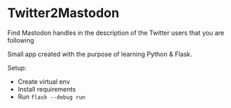 # Twitter2Mastodon

Find Mastodon handles in the description of the Twitter users that you are following

Small app created with the purpose of learning Python & Flask.

Setup:
* Create virtual env
* Install requirements
* Run `flask --debug run`
